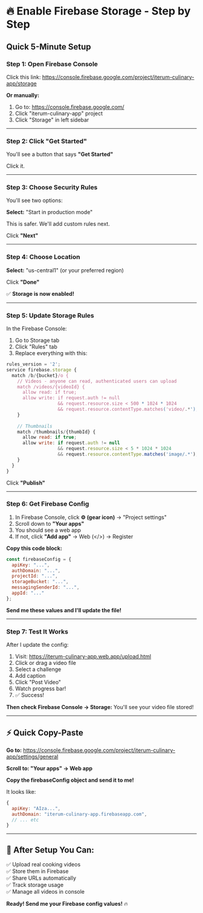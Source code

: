 # 🔥 Enable Firebase Storage - Step by Step

## Quick 5-Minute Setup

### **Step 1: Open Firebase Console**

Click this link:
https://console.firebase.google.com/project/iterum-culinary-app/storage

**Or manually:**
1. Go to: https://console.firebase.google.com/
2. Click "iterum-culinary-app" project
3. Click "Storage" in left sidebar

---

### **Step 2: Click "Get Started"**

You'll see a button that says **"Get Started"**

Click it.

---

### **Step 3: Choose Security Rules**

You'll see two options:

**Select:** "Start in production mode"

This is safer. We'll add custom rules next.

Click **"Next"**

---

### **Step 4: Choose Location**

**Select:** "us-central1" (or your preferred region)

Click **"Done"**

✅ **Storage is now enabled!**

---

### **Step 5: Update Storage Rules**

In the Firebase Console:
1. Go to Storage tab
2. Click "Rules" tab
3. Replace everything with this:

```javascript
rules_version = '2';
service firebase.storage {
  match /b/{bucket}/o {
    // Videos - anyone can read, authenticated users can upload
    match /videos/{videoId} {
      allow read: if true;
      allow write: if request.auth != null
                   && request.resource.size < 500 * 1024 * 1024
                   && request.resource.contentType.matches('video/.*');
    }
    
    // Thumbnails
    match /thumbnails/{thumbId} {
      allow read: if true;
      allow write: if request.auth != null
                   && request.resource.size < 5 * 1024 * 1024
                   && request.resource.contentType.matches('image/.*');
    }
  }
}
```

Click **"Publish"**

---

### **Step 6: Get Firebase Config**

1. In Firebase Console, click **⚙️ (gear icon)** → "Project settings"
2. Scroll down to **"Your apps"**
3. You should see a web app
4. If not, click **"Add app"** → Web (</>) → Register

**Copy this code block:**

```javascript
const firebaseConfig = {
  apiKey: "...",
  authDomain: "...",
  projectId: "...",
  storageBucket: "...",
  messagingSenderId: "...",
  appId: "..."
};
```

**Send me these values and I'll update the file!**

---

### **Step 7: Test It Works**

After I update the config:

1. Visit: https://iterum-culinary-app.web.app/upload.html
2. Click or drag a video file
3. Select a challenge
4. Add caption
5. Click "Post Video"
6. Watch progress bar!
7. ✅ Success!

**Then check Firebase Console → Storage:**
You'll see your video file stored!

---

## ⚡ Quick Copy-Paste

**Go to:**
https://console.firebase.google.com/project/iterum-culinary-app/settings/general

**Scroll to: "Your apps" → Web app**

**Copy the firebaseConfig object and send it to me!**

It looks like:
```javascript
{
  apiKey: "AIza...",
  authDomain: "iterum-culinary-app.firebaseapp.com",
  // ... etc
}
```

---

## 🎯 After Setup You Can:

✅ Upload real cooking videos  
✅ Store them in Firebase  
✅ Share URLs automatically  
✅ Track storage usage  
✅ Manage all videos in console  

**Ready! Send me your Firebase config values!** 🔥

